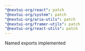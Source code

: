 ```yaml
---
"@nextui-org/react": patch
"@nextui-org/system": patch
"@nextui-org/aria-utils": patch
"@nextui-org/framer-utils": patch
"@nextui-org/react-utils": patch
---
```


Named exports implemented
